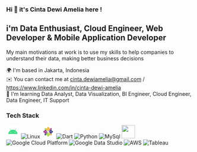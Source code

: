 ### Hi 👋 it's Cinta Dewi Amelia here !

## i'm Data Enthusiast, Cloud Engineer, Web Developer & Mobile Application Developer

My main motivations at work is to use my skills to help companies to understand their data, making better business decisions

🌍  I'm based in Jakarta, Indonesia \
✉️  You can contact me at cinta.dewiamelia@gmail.com / https://www.linkedin.com/in/cinta-dewi-amelia \
🧠  I'm learning Data Analyst, Data Visualization, BI Engineer, Cloud Engineer, Data Engineer, IT Support

### Tech Stack 

<img src="https://github.com/edent/SuperTinyIcons/blob/master/images/svg/android.svg" width="36" height="36" href="https://developer.android.com/studio" alt="Android">
<img src="https://raw.githubusercontent.com/danielcranney/readme-generator/main/public/icons/skills/linux-colored.svg" width="36" height="36" href="https://www.linux.org" alt="Linux">
<img src="https://github.com/edent/SuperTinyIcons/blob/master/images/svg/centos.svg" width="36" height="36" href="https://www.centos.org" alt="CentOS">
<img src="https://raw.githubusercontent.com/danielcranney/readme-generator/main/public/icons/skills/dart-colored.svg" width="36" height="36" href="https://dart.dev" alt="Dart">
<img src="https://raw.githubusercontent.com/danielcranney/readme-generator/main/public/icons/skills/python-colored.svg" width="36" height="36" href="https://www.python.org" alt="Python">
<img src="https://raw.githubusercontent.com/danielcranney/readme-generator/main/public/icons/skills/mysql-colored.svg" width="36" height="36" href="https://www.mysql.com" alt="MySql">
<img src="https://raw.githubusercontent.com/danielcranney/readme-generator/main/public/icons/skills/googlelookerstudio-colored.svg" width="36" height="36" href="">
<img src="https://raw.githubusercontent.com/danielcranney/readme-generator/main/public/icons/skills/googlecloud-colored.svg" width="36" height="36" href="https://cloud.google.com" alt="Google Cloud Platform">
<img src="https://raw.githubusercontent.com/danielcranney/readme-generator/main/public/icons/skills/linux-colored.svg" width="36" height="36" href="https://lookerstudio.google.com" alt="Google Data Studio">
<img src="https://raw.githubusercontent.com/danielcranney/readme-generator/main/public/icons/skills/aws-colored.svg" width="36" height="36" href="https://aws.amazon.com" alt="AWS">
<img src="https://user-images.githubusercontent.com/18670428/67620073-ca558e00-f7fa-11e9-9ea2-ed3a80c59210.png" width="36" height="36" href="https://tableau.com" alt="Tableau">
